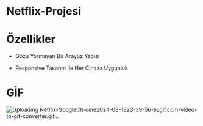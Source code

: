 # Netflix-Projesi
# Özellikler
- Gözü Yormayan Bir Arayüz Yapısı
 
- Responsive Tasarım İle Her Cihaza Uygunluk
 
 # GİF
![Uploading Netflix-GoogleChrome2024-08-1823-39-56-ezgif.com-video-to-gif-converter.gif…]()
